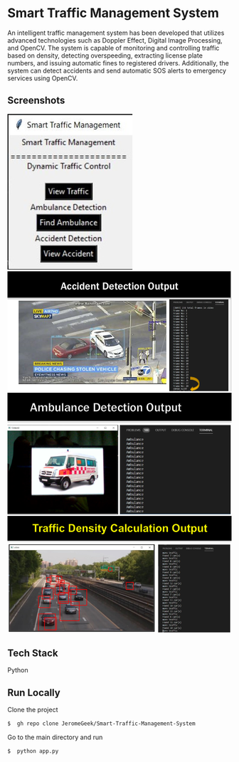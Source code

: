 
# Smart Traffic Management System

An intelligent traffic management system has been developed that utilizes advanced technologies such as Doppler Effect, Digital Image Processing, and OpenCV. The system is capable of monitoring and controlling traffic based on density, detecting overspeeding, extracting license plate numbers, and issuing automatic fines to registered drivers. Additionally, the system can detect accidents and send automatic SOS alerts to emergency services using OpenCV.
## Screenshots

![App Screenshot](https://raw.githubusercontent.com/JeromeGeek/Smart-Traffic-Management-System/main/sample_screenshot1.jpg)
![App Screenshot](https://raw.githubusercontent.com/JeromeGeek/Smart-Traffic-Management-System/main/sample_screenshot2.png)
![App Screenshot](https://raw.githubusercontent.com/JeromeGeek/Smart-Traffic-Management-System/main/sample_screenshot3.png)
![App Screenshot](https://raw.githubusercontent.com/JeromeGeek/Smart-Traffic-Management-System/main/sample_screenshot4.png)


## Tech Stack

Python

## Run Locally

Clone the project

```bash
$  gh repo clone JeromeGeek/Smart-Traffic-Management-System

```
Go to the main directory and run

```bash
$  python app.py
```

